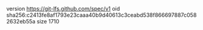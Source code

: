 version https://git-lfs.github.com/spec/v1
oid sha256:c2413fe8af1793e23caaa40b9d40613c3ceabd538f866697887c0582632eb55a
size 1710
